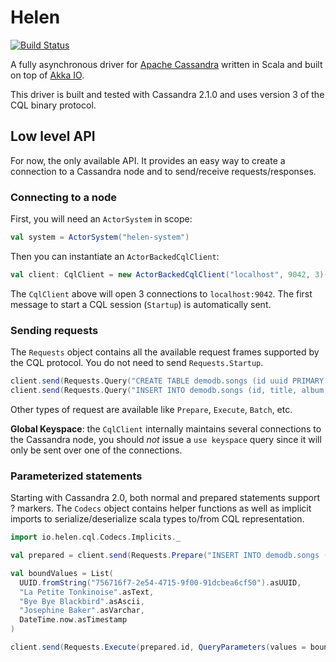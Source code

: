 # Helen

[![Build Status](https://travis-ci.org/vptheron/helen.svg?branch=master)](https://travis-ci.org/vptheron/helen)

A fully asynchronous driver for [Apache Cassandra](http://cassandra.apache.org/) written in Scala and built on top of [Akka IO](http://akka.io/).

This driver is built and tested with Cassandra 2.1.0 and uses version 3 of the CQL binary protocol.

## Low level API

For now, the only available API. It provides an easy way to create a connection to a Cassandra node and to send/receive requests/responses.

### Connecting to a node

First, you will need an `ActorSystem` in scope:

```scala
val system = ActorSystem("helen-system")
```

Then you can instantiate an `ActorBackedCqlClient`:

```scala
val client: CqlClient = new ActorBackedCqlClient("localhost", 9042, 3)(system)
```

The `CqlClient` above will open 3 connections to `localhost:9042`. The first message to start a CQL session (`Startup`) is automatically sent.

### Sending requests

The `Requests` object contains all the available request frames supported by the CQL protocol. You do not need to send `Requests.Startup`.

```scala
client.send(Requests.Query("CREATE TABLE demodb.songs (id uuid PRIMARY KEY, title text, album text, artist text, tags set<text>, data blob)"))
client.send(Requests.Query("INSERT INTO demodb.songs (id, title, album, artist, tags) VALUES (756716f7-2e54-4715-9f00-91dcbea6cf50, 'La Petite Tonkinoise', 'Bye Bye Blackbird', 'Joséphine Baker', {'jazz', '2013'})"))
```

Other types of request are available like `Prepare`, `Execute`, `Batch`, etc.

**Global Keyspace**: the `CqlClient` internally maintains several connections to the Cassandra node, you should *not* issue a `use keyspace` query since it will only be sent over one of the connections.

### Parameterized statements

Starting with Cassandra 2.0, both normal and prepared statements support ? markers. The `Codecs` object contains helper functions as well as implicit imports to serialize/deserialize scala types to/from CQL representation.

```scala
import io.helen.cql.Codecs.Implicits._

val prepared = client.send(Requests.Prepare("INSERT INTO demodb.songs (id, title, album, artist, datetime) VALUES (?, ?, ?, ?, ?)")).asInstanceOf[Prepared]

val boundValues = List(
  UUID.fromString("756716f7-2e54-4715-9f00-91dcbea6cf50").asUUID,
  "La Petite Tonkinoise".asText,
  "Bye Bye Blackbird".asAscii,
  "Josephine Baker".asVarchar,
  DateTime.now.asTimestamp
)

client.send(Requests.Execute(prepared.id, QueryParameters(values = boundValues)))
```

